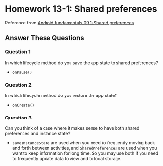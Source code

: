 # Homework 13-1: Shared preferences

Reference from [Android fundamentals 09.1: Shared preferences](https://codelabs.developers.google.com/codelabs/android-training-shared-preferences/index.html?index=..%2F..%2Fandroid-training)

## Answer These Questions

### Question 1

In which lifecycle method do you save the app state to shared preferences?

- `onPause()`

### Question 2

In which lifecycle method do you restore the app state?

- `onCreate()`

### Question 3

Can you think of a case where it makes sense to have both shared preferences and instance state?

- `saveInstanceState` are used when you need to frequently moving back and forth between activities, and `SharedPreferences` are used when you want to keep information for long time. So you may use both if you need to frequently update data to view and to local storage.
